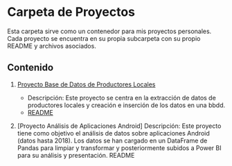 # Carpeta de Proyectos

Esta carpeta sirve como un contenedor para mis proyectos personales. Cada proyecto se encuentra en su propia subcarpeta con su propio README y archivos asociados.

## Contenido

1. [Proyecto Base de Datos de Productores Locales](https://github.com/KarvalaCode/Proyectos/tree/main/productos_locales)
    - Descripción: Este proyecto se centra en la extracción de datos de productores locales y creación e inserción de los datos en una bbdd.
    - [README](https://github.com/KarvalaCode/Proyectos/blob/main/productos_locales/README_productos_locales.md)

2. [Proyecto Análisis de Aplicaciones Android]
        Descripción: Este proyecto tiene como objetivo el análisis de datos sobre aplicaciones Android (datos hasta 2018). Los datos se han cargado en un DataFrame de Pandas para limpiar y transformar y posteriormente subidos a Power BI para su análisis y presentación.
        README